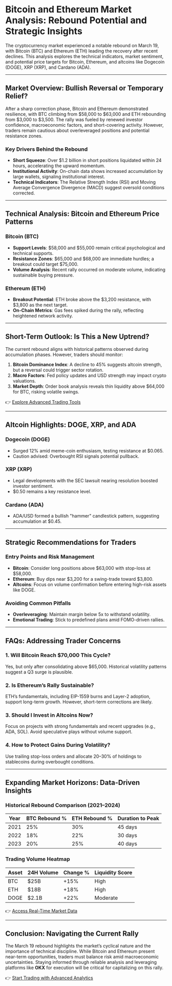 # Bitcoin and Ethereum Market Analysis: Rebound Potential and Strategic Insights  

The cryptocurrency market experienced a notable rebound on March 19, with Bitcoin (BTC) and Ethereum (ETH) leading the recovery after recent declines. This analysis explores the technical indicators, market sentiment, and potential price targets for Bitcoin, Ethereum, and altcoins like Dogecoin (DOGE), XRP (XRP), and Cardano (ADA).  

---

## Market Overview: Bullish Reversal or Temporary Relief?  

After a sharp correction phase, Bitcoin and Ethereum demonstrated resilience, with BTC climbing from $58,000 to $63,000 and ETH rebounding from $3,000 to $3,500. The rally was fueled by renewed investor confidence, macroeconomic factors, and short-covering activity. However, traders remain cautious about overleveraged positions and potential resistance zones.  

### Key Drivers Behind the Rebound  
- **Short Squeeze**: Over $1.2 billion in short positions liquidated within 24 hours, accelerating the upward momentum.  
- **Institutional Activity**: On-chain data shows increased accumulation by large wallets, signaling institutional interest.  
- **Technical Indicators**: The Relative Strength Index (RSI) and Moving Average Convergence Divergence (MACD) suggest oversold conditions corrected.  

---

## Technical Analysis: Bitcoin and Ethereum Price Patterns  

### Bitcoin (BTC)  
- **Support Levels**: $58,000 and $55,000 remain critical psychological and technical supports.  
- **Resistance Zones**: $65,000 and $68,000 are immediate hurdles; a breakout could target $75,000.  
- **Volume Analysis**: Recent rally occurred on moderate volume, indicating sustainable buying pressure.  

### Ethereum (ETH)  
- **Breakout Potential**: ETH broke above the $3,200 resistance, with $3,800 as the next target.  
- **On-Chain Metrics**: Gas fees spiked during the rally, reflecting heightened network activity.  

---

## Short-Term Outlook: Is This a New Uptrend?  

The current rebound aligns with historical patterns observed during accumulation phases. However, traders should monitor:  
1. **Bitcoin Dominance Index**: A decline to 45% suggests altcoin strength, but a reversal could trigger sector rotation.  
2. **Macro Factors**: Fed policy updates and USD strength may impact crypto valuations.  
3. **Market Depth**: Order book analysis reveals thin liquidity above $64,000 for BTC, risking volatile swings.  

👉 [Explore Advanced Trading Tools](https://bit.ly/okx-bonus)  

---

## Altcoin Highlights: DOGE, XRP, and ADA  

### Dogecoin (DOGE)  
- Surged 12% amid meme-coin enthusiasm, testing resistance at $0.065.  
- Caution advised: Overbought RSI signals potential pullback.  

### XRP (XRP)  
- Legal developments with the SEC lawsuit nearing resolution boosted investor sentiment.  
- $0.50 remains a key resistance level.  

### Cardano (ADA)  
- ADA/USD formed a bullish "hammer" candlestick pattern, suggesting accumulation at $0.45.  

---

## Strategic Recommendations for Traders  

### Entry Points and Risk Management  
- **Bitcoin**: Consider long positions above $63,000 with stop-loss at $58,000.  
- **Ethereum**: Buy dips near $3,200 for a swing-trade toward $3,800.  
- **Altcoins**: Focus on volume confirmation before entering high-risk assets like DOGE.  

### Avoiding Common Pitfalls  
- **Overleveraging**: Maintain margin below 5x to withstand volatility.  
- **Emotional Trading**: Stick to predefined plans amid FOMO-driven rallies.  

---

## FAQs: Addressing Trader Concerns  

### 1. **Will Bitcoin Reach $70,000 This Cycle?**  
Yes, but only after consolidating above $65,000. Historical volatility patterns suggest a Q3 surge is plausible.  

### 2. **Is Ethereum’s Rally Sustainable?**  
ETH’s fundamentals, including EIP-1559 burns and Layer-2 adoption, support long-term growth. However, short-term corrections are likely.  

### 3. **Should I Invest in Altcoins Now?**  
Focus on projects with strong fundamentals and recent upgrades (e.g., ADA, SOL). Avoid speculative plays without volume support.  

### 4. **How to Protect Gains During Volatility?**  
Use trailing stop-loss orders and allocate 20–30% of holdings to stablecoins during overbought conditions.  

---

## Expanding Market Horizons: Data-Driven Insights  

### Historical Rebound Comparison (2021–2024)  

| Year | BTC Rebound % | ETH Rebound % | Duration to Peak |  
|------|---------------|---------------|------------------|  
| 2021 | 25%           | 30%           | 45 days          |  
| 2022 | 18%           | 22%           | 30 days          |  
| 2023 | 20%           | 25%           | 40 days          |  

### Trading Volume Heatmap  

| Asset | 24H Volume | Change % | Liquidity Score |  
|-------|------------|----------|-----------------|  
| BTC   | $25B       | +15%     | High            |  
| ETH   | $18B       | +18%     | High            |  
| DOGE  | $2.1B      | +22%     | Moderate        |  

👉 [Access Real-Time Market Data](https://bit.ly/okx-bonus)  

---

## Conclusion: Navigating the Current Rally  

The March 19 rebound highlights the market’s cyclical nature and the importance of technical discipline. While Bitcoin and Ethereum present near-term opportunities, traders must balance risk amid macroeconomic uncertainties. Staying informed through reliable analysis and leveraging platforms like **OKX** for execution will be critical for capitalizing on this rally.  

👉 [Start Trading with Advanced Analytics](https://bit.ly/okx-bonus)